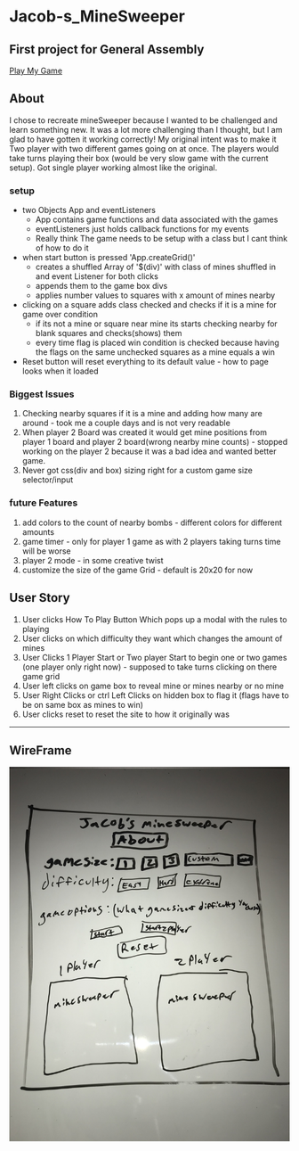 # Jacob-s_MineSweeper
First project for General Assembly
---

[Play My Game](https://jpcutshall.github.io/Jacob-s_MineSweeper/)

## About
  I chose to recreate mineSweeper because I wanted to be challenged and learn something new. It was a lot more challenging than I thought, but I am glad to have gotten it working correctly! My original intent was to make it Two player with two different games going on at once. The players would take turns playing their box (would be very slow game with the current setup). Got single player working almost like the original.

### setup
  - two Objects App and eventListeners
    - App contains game functions and data associated with the games
    - eventListeners just holds callback functions for my events
    - Really think The game needs to be setup with a class but I cant think of how to do it
  - when start button is pressed 'App.createGrid()'
    - creates a shuffled Array of '$(div)' with class of mines shuffled in and event Listener for both clicks
    - appends them to the game box divs
    - applies number values to squares with x amount of mines nearby
  - clicking on a square adds class checked and checks if it is a mine for game over condition
    - if its not a mine or square near mine its starts checking nearby for blank squares and checks(shows) them
    - every time flag is placed win condition is checked because having the flags on the same unchecked squares as a mine equals a win
  - Reset button will reset everything to its default value - how to page looks when it loaded

### Biggest Issues
1. Checking nearby squares if it is a mine and adding how many are around - took me a couple days and is not very readable
2. When player 2 Board was created it would get mine positions from player 1 board and player 2 board(wrong nearby mine counts) - stopped working on the player 2 because it was a bad idea and wanted better game.
3. Never got css(div and box) sizing right for a custom game size selector/input

### future Features
  1. add colors to the count of nearby bombs - different colors for different amounts
  2. game timer - only for player 1 game as with 2 players taking turns time will be worse
  3. player 2 mode - in some creative twist
  4. customize the size of the game Grid - default is 20x20 for now


## User Story
1. User clicks How To Play Button Which pops up a modal with the rules to playing
2. User clicks on which difficulty they want which changes the amount of mines
3. User Clicks 1 Player Start or Two player Start to begin one or two games (one player only right now) - supposed to take turns clicking on there game grid
4. User left clicks on game box to reveal mine or mines nearby or no mine
5. User Right Clicks or ctrl Left Clicks on hidden box to flag it (flags have to be on same box as mines to win)
6. User clicks reset to reset the site to how it originally was

---
## WireFrame
![image of WireDoodle](wire.JPG)
